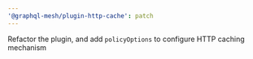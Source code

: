 ```yaml
---
'@graphql-mesh/plugin-http-cache': patch
---
```


Refactor the plugin, and add `policyOptions` to configure HTTP caching mechanism
